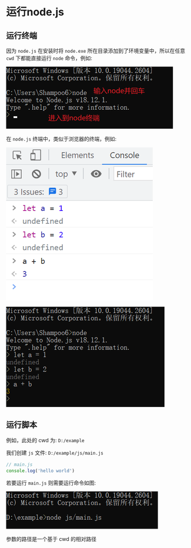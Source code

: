 # 运行node.js

## 运行终端

因为 `node.js` 在安装时将 `node.exe` 所在目录添加到了环境变量中，所以在任意 `cwd` 下都能直接运行 `node` 命令，例如:

![](md-img/2023-03-16-10-29-35.png)

在 `node.js` 终端中，类似于浏览器的终端，例如: 

![](md-img/2023-03-16-10-31-36.png)

![](md-img/2023-03-16-10-32-01.png)

## 运行脚本

例如，此处的 cwd 为: `D:/example`

我们创建 `js` 文件: `D:/example/js/main.js`

```js
// main.js
console.log('hello world')
```

若要运行 `main.js` 则需要运行命令如图:

![](md-img/2023-03-16-10-36-00.png)

参数的路径是一个基于 cwd 的相对路径